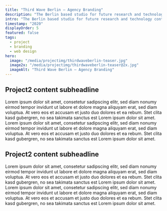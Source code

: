 ```yaml
---
title: "Third Wave Berlin – Agency Branding"
description: "The Berlin based studio for future research and technology contacted me for a brand refresh and website design. Branding, Web Design"
intro: "The Berlin based studio for future research and technology contacted me for a brand refresh and website design. Branding, Web Design"
timestamp: "2020"
displayOrder: 5
featured: false
tags:
  - project
  - branding
  - web design
hero:
  image: "/media/projectimg/thirdwaveberlin-teaser.jpg"
  image2x: "/media/projectimg/thirdwaveberlin-teaser@2x.jpg"
  imageAlt: "Third Wave Berlin – Agency Branding"
---
```


## Project2 content subheadline

Lorem ipsum dolor sit amet, consetetur sadipscing elitr, sed diam nonumy eirmod tempor invidunt ut labore et dolore magna aliquyam erat, sed diam voluptua. At vero eos et accusam et justo duo dolores et ea rebum. Stet clita kasd gubergren, no sea takimata sanctus est Lorem ipsum dolor sit amet. Lorem ipsum dolor sit amet, consetetur sadipscing elitr, sed diam nonumy eirmod tempor invidunt ut labore et dolore magna aliquyam erat, sed diam voluptua. At vero eos et accusam et justo duo dolores et ea rebum. Stet clita kasd gubergren, no sea takimata sanctus est Lorem ipsum dolor sit amet. 

## Project2 content subheadline

Lorem ipsum dolor sit amet, consetetur sadipscing elitr, sed diam nonumy eirmod tempor invidunt ut labore et dolore magna aliquyam erat, sed diam voluptua. At vero eos et accusam et justo duo dolores et ea rebum. Stet clita kasd gubergren, no sea takimata sanctus est Lorem ipsum dolor sit amet. Lorem ipsum dolor sit amet, consetetur sadipscing elitr, sed diam nonumy eirmod tempor invidunt ut labore et dolore magna aliquyam erat, sed diam voluptua. At vero eos et accusam et justo duo dolores et ea rebum. Stet clita kasd gubergren, no sea takimata sanctus est Lorem ipsum dolor sit amet. 